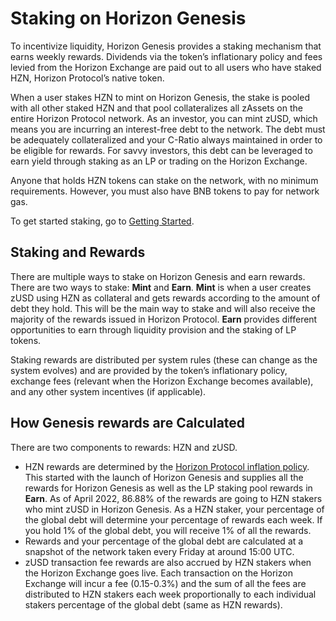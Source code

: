 # Staking on Horizon Genesis

To incentivize liquidity, Horizon Genesis provides a staking mechanism that earns weekly rewards. Dividends via the token’s inflationary policy and fees levied from the Horizon Exchange are paid out to all users who have staked HZN, Horizon Protocol’s native token.

When a user stakes HZN to mint on Horizon Genesis, the stake is pooled with all other staked HZN and that pool collateralizes all zAssets on the entire Horizon Protocol network. As an investor, you can mint zUSD, which means you are incurring an interest-free debt to the network. The debt must be adequately collateralized and your C-Ratio always maintained in order to be eligible for rewards. For savvy investors, this debt can be leveraged to earn yield through staking as an LP or trading on the Horizon Exchange.

Anyone that holds HZN tokens can stake on the network, with no minimum requirements. However, you must also have BNB tokens to pay for network gas.

To get started staking, go to [Getting Started](../guides/getting-started.md).

## Staking and Rewards

There are multiple ways to stake on Horizon Genesis and earn rewards. There are two ways to stake: **Mint** and **Earn**. **Mint** is when a user creates zUSD using HZN as collateral and gets rewards according to the amount of debt they hold. This will be the main way to stake and will also receive the majority of the rewards issued in Horizon Protocol. **Earn** provides different opportunities to earn through liquidity provision and the staking of LP tokens.

Staking rewards are distributed per system rules (these can change as the system evolves) and are provided by the token’s inflationary policy, exchange fees (relevant when the Horizon Exchange becomes available), and any other system incentives (if applicable).

## How Genesis rewards are Calculated <a href="#how-are-horizon-genesis-rewards-calculated" id="how-are-horizon-genesis-rewards-calculated"></a>

There are two components to rewards: HZN and zUSD.

* HZN rewards are determined by the [Horizon Protocol inflation policy](https://horizonprotocol.medium.com/horizon-supply-and-inflation-policy-f0aaa8cc4a3a). This started with the launch of Horizon Genesis and supplies all the rewards for Horizon Genesis as well as the LP staking pool rewards in **Earn**. As of April 2022, 86.88% of the rewards are going to HZN stakers who mint zUSD in Horizon Genesis. As a HZN staker, your percentage of the global debt will determine your percentage of rewards each week. If you hold 1% of the global debt, you will receive 1% of all the rewards.&#x20;
* Rewards and your percentage of the global debt are calculated at a snapshot of the network taken every Friday at around 15:00 UTC.
* zUSD transaction fee rewards are also accrued by HZN stakers when the Horizon Exchange goes live. Each transaction on the Horizon Exchange will incur a fee (0.15-0.3%) and the sum of all the fees are distributed to HZN stakers each week proportionally to each individual stakers percentage of the global debt (same as HZN rewards).
